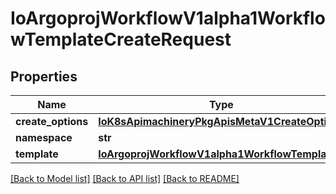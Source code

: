 # IoArgoprojWorkflowV1alpha1WorkflowTemplateCreateRequest

## Properties
Name | Type | Description | Notes
------------ | ------------- | ------------- | -------------
**create_options** | [**IoK8sApimachineryPkgApisMetaV1CreateOptions**](IoK8sApimachineryPkgApisMetaV1CreateOptions.md) |  | [optional] 
**namespace** | **str** |  | [optional] 
**template** | [**IoArgoprojWorkflowV1alpha1WorkflowTemplate**](IoArgoprojWorkflowV1alpha1WorkflowTemplate.md) |  | [optional] 

[[Back to Model list]](../README.md#documentation-for-models) [[Back to API list]](../README.md#documentation-for-api-endpoints) [[Back to README]](../README.md)



